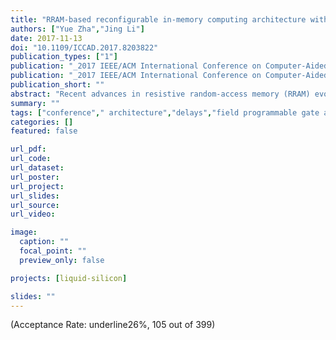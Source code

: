 ```yaml
---
title: "RRAM-based reconfigurable in-memory computing architecture with hybrid routing"
authors: ["Yue Zha","Jing Li"]
date: 2017-11-13
doi: "10.1109/ICCAD.2017.8203822"
publication_types: ["1"]
publication: "_2017 IEEE/ACM International Conference on Computer-Aided Design (ICCAD)_"
publication: "_2017 IEEE/ACM International Conference on Computer-Aided Design (ICCAD), ser. **ICCAD** '17_"
publication_short: ""
abstract: "Recent advances in resistive random-access memory (RRAM) evoke great interests in exploring alternative architectures. One interesting work is a RRAM-based reconfigurable architecture that provides superior programmbility and blurs the boundary between computation and storage, but long-distance routing becomes a performance bottleneck. However, long-distance routing in FPGA is efficiently implemented, but its fine-grained routing structure results in a large routing overhead. In this work, we present a RRAM-based reconfigurable architecture that addresses the routing challenges using hybrid routing, i.e., local and global routing by taking the best advantages of both architectures (prior RRAM-based and FPGA). We also provide a complete CAD framework that exhibits high parallelism and good scalability. Experimental results show that our reconfigurable architecture outperforms both architectures. It achieves a 46.88% reduction in delay and improves the energy efficiency by 66.23% compared with the prior RRAM-based architecture with a slightly increased area overhead. While comparing with FPGA, it reduces the delay and the routing overhead by 36.00% and 50.20%, respectively. Additionally, our CAD framework achieves 5.39x speedup, compared with the prior framework."
summary: ""
tags: ["conference"," architecture","delays","field programmable gate arrays","logic functions","routing","switches","tiles","cad framework","hybrid routing","in-memory computing","reconfigurable architecture","liquid silicon"]
categories: []
featured: false

url_pdf:
url_code:
url_dataset:
url_poster:
url_project:
url_slides:
url_source:
url_video:

image:
  caption: ""
  focal_point: ""
  preview_only: false

projects: [liquid-silicon]

slides: ""
---
```


(Acceptance Rate: underline26%, 105 out of 399)
